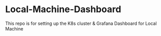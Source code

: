 # Local-Machine-Dashboard
This repo is for setting up the K8s cluster &amp; Grafana Dashboard for Local Machine

